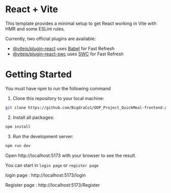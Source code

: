 # React + Vite

This template provides a minimal setup to get React working in Vite with HMR and some ESLint rules.

Currently, two official plugins are available:

- [@vitejs/plugin-react](https://github.com/vitejs/vite-plugin-react/blob/main/packages/plugin-react/README.md) uses [Babel](https://babeljs.io/) for Fast Refresh
- [@vitejs/plugin-react-swc](https://github.com/vitejs/vite-plugin-react-swc) uses [SWC](https://swc.rs/) for Fast Refresh

# Getting Started
You must have npm to run the following command
1. Clone this repository to your local machine:
```bash
git clone https://github.com/BigdraCo1/OOP_Project_QuickMeal-frontend.git
```
2. Install all packages:
```bash
npm install
```
3. Run the development server:
```bash
npm run dev
```
Open http://localhost:5173 with your browser to see the result.

You can start in ```login page``` or ```register page```

login page : http://localhost:5173/login

Register page : http://localhost:5173/Register
